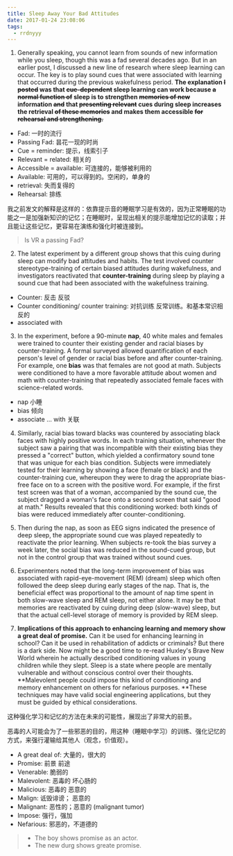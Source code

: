 ```yaml
---
title: Sleep Away Your Bad Attitudes
date: 2017-01-24 23:08:06
tags:
  - rrdnyyy
---
```

1.  Generally speaking, you cannot learn from sounds of new information while you sleep, though this was a fad several decades ago. But in an earlier post, I discussed a new line of research where sleep learning can occur. The key is to play sound cues that were associated with learning that occurred during the previous wakefulness period. **The explanation ~~I posted~~ was that ~~cue-dependent~~ sleep learning can work because ~~a normal function of~~ sleep is to strengthen ~~memories of new~~ information ~~and~~ that ~~presenting relevant~~ cues during sleep increases the retrieval ~~of these memories~~ and makes them accessible ~~for rehearsal and strengthening.~~**

<!-- more -->

- Fad: 一时的流行
- Passing Fad: 昙花一现的时尚
- Cue = reminder: 提示，线索引子
- Relevant = related: 相关的
- Accessible = available: 可连接的，能够被利用的
- Available: 可用的，可以得到的。空闲的，单身的
- retrieval: 失而复得的
- Rehearsal: 排练

我之前发文的解释是这样的：依靠提示音的睡眠学习是有效的，因为正常睡眠的功能之一是加强新知识的记忆；在睡眠时，呈现出相关的提示能增加记忆的读取；并且能让这些记忆，更容易在演练和强化时被连接到。

> Is VR a passing Fad?



2.  The latest experiment by a different group shows that this cuing during sleep can modify bad attitudes and habits. The test involved counter stereotype-training of certain biased attitudes during wakefulness, and investigators reactivated that **counter-training** during sleep by playing a sound cue that had been associated with the wakefulness training.

- Counter: 反击 反驳
- Counter conditioning/ counter training: 对抗训练 反常训练。和基本常识相反的
- associated with

3.  In the experiment, before a 90-minute **nap**, 40 white males and females were trained to counter their existing gender and racial biases by counter-training. A formal surveyed allowed quantification of each person's level of gender or racial bias before and after counter-training. For example, one **bias** was that females are not good at math. Subjects were conditioned to have a more favorable attitude about women and math with counter-training that repeatedly associated female faces with science-related words.


- nap  小睡
- bias 倾向
- associate ... with 关联


4.  Similarly, racial bias toward blacks was countered by associating black faces with highly positive words. In each training situation, whenever the subject saw a pairing that was incompatible with their existing bias they pressed a "correct" button, which yielded a confirmatory sound tone that was unique for each bias condition. Subjects were immediately tested for their learning by showing a face (female or black) and the counter-training cue, whereupon they were to drag the appropriate bias-free face on to a screen with the positive word. For example, if the first test screen was that of a woman, accompanied by the sound cue, the subject dragged a woman's face onto a second screen that said "good at math." Results revealed that this conditioning worked: both kinds of bias were reduced immediately after counter-conditioning.


5.  Then during the nap, as soon as EEG signs indicated the presence of deep sleep, the appropriate sound cue was played repeatedly to reactivate the prior learning. When subjects re-took the bias survey a week later, the social bias was reduced in the sound-cued group, but not in the control group that was trained without sound cues.



6.  Experimenters noted that the long-term improvement of bias was associated with rapid-eye-movement (REM) (dream) sleep which often followed the deep sleep during early stages of the nap. That is, the beneficial effect was proportional to the amount of nap time spent in both slow-wave sleep and REM sleep, not either alone. It may be that memories are reactivated by cuing during deep (slow-wave) sleep, but that the actual cell-level storage of memory is provided by REM sleep.

7.  **Implications of this approach to enhancing learning and memory show a great deal of promise.** Can it be used for enhancing learning in school? Can it be used in rehabilitation of addicts or criminals? But there is a dark side. Now might be a good time to re-read Huxley's Brave New World wherein he actually described conditioning values in young children while they slept. Sleep is a state where people are mentally vulnerable and without conscious control over their thoughts. **Malevolent people could impose this kind of conditioning and memory enhancement on others for nefarious purposes. **These techniques may have valid social engineering applications, but they must be guided by ethical considerations.

这种强化学习和记忆的方法在未来的可能性，展现出了非常大的前景。

恶毒的人可能会为了一些邪恶的目的，用这种（睡眠中学习）的训练、强化记忆的方式，来强行灌输给其他人（观念，价值观）。

- A great deal of: 大量的，很大的
- Promise: 前景 前途
- Venerable: 脆弱的
- Malevolent: 恶毒的 坏心肠的
- Malicious: 恶毒的 恶意的
- Malign: 诋毁诽谤； 恶意的
- Malignant: 恶性的；恶意的 (malignant tumor)
- Impose: 强行，强加
- Nefarious: 邪恶的，不道德的



> - The boy shows promise as an actor.
> - The new durg shows greate promise.
